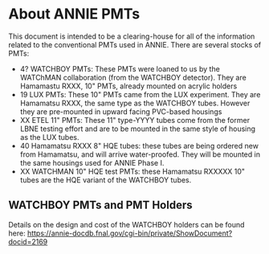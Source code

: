 # About ANNIE PMTs

This document is intended to be a clearing-house for all of the information related to the conventional PMTs used in ANNIE.
There are several stocks of PMTs:
* 4? WATCHBOY PMTs: These PMTs were loaned to us by the WATChMAN collaboration (from the WATCHBOY detector). 
They are Hamamastu RXXX, 10" PMTs, already mounted on acrylic holders
* 19 LUX PMTs: These 10" PMTs came from the LUX experiment. They are Hamamatsu RXXX, the same type as the WATCHBOY tubes.
However they are pre-mounted in upward facing PVC-based housings
* XX ETEL 11" PMTs: These 11" type-YYYY tubes come from the former LBNE testing effort and are to be mounted in the same style of housing
as the LUX tubes.
* 40 Hamamatsu RXXX 8" HQE tubes: these tubes are being ordered new from Hamamatsu, and will arrive water-proofed. They will be
mounted in the same housings used for ANNIE Phase I.
* XX WATCHMAN 10" HQE test PMTs: these Hamamatsu RXXXXX 10" tubes are the HQE variant of the WATCHBOY tubes.

## WATCHBOY PMTs and PMT Holders

Details on the design and cost of the WATCHBOY holders can be found here:
https://annie-docdb.fnal.gov/cgi-bin/private/ShowDocument?docid=2169
